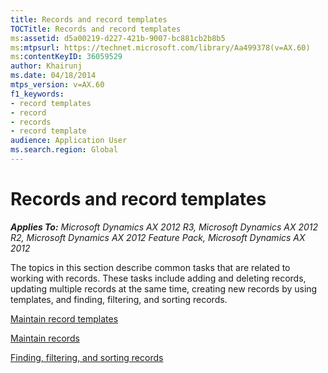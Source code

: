 ```yaml
---
title: Records and record templates
TOCTitle: Records and record templates
ms:assetid: d5a00219-d227-421b-9007-bc881cb2b8b5
ms:mtpsurl: https://technet.microsoft.com/library/Aa499378(v=AX.60)
ms:contentKeyID: 36059529
author: Khairunj
ms.date: 04/18/2014
mtps_version: v=AX.60
f1_keywords:
- record templates
- record
- records
- record template
audience: Application User
ms.search.region: Global
---
```


# Records and record templates 


_**Applies To:** Microsoft Dynamics AX 2012 R3, Microsoft Dynamics AX 2012 R2, Microsoft Dynamics AX 2012 Feature Pack, Microsoft Dynamics AX 2012_

The topics in this section describe common tasks that are related to working with records. These tasks include adding and deleting records, updating multiple records at the same time, creating new records by using templates, and finding, filtering, and sorting records.

[Maintain record templates](maintain-record-templates.md)

[Maintain records](maintain-records.md)

[Finding, filtering, and sorting records](finding-filtering-and-sorting-records.md)

  


